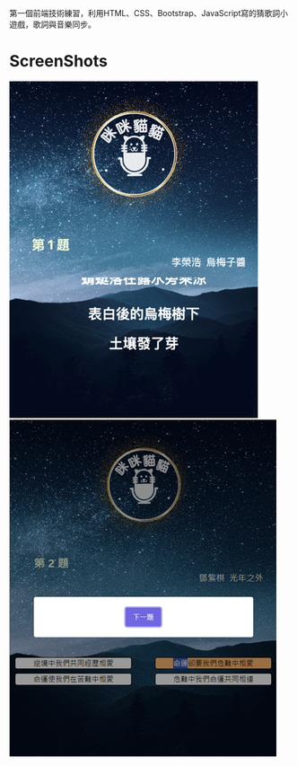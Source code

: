 第一個前端技術練習，利用HTML、CSS、Bootstrap、JavaScript寫的猜歌詞小遊戲，歌詞與音樂同步。

# ScreenShots
![song1](https://github.com/ZanZheng914/SongGame/blob/master/images/song1.png?raw=true)
![song2](https://github.com/ZanZheng914/SongGame/blob/master/images/song2.png?raw=true)
